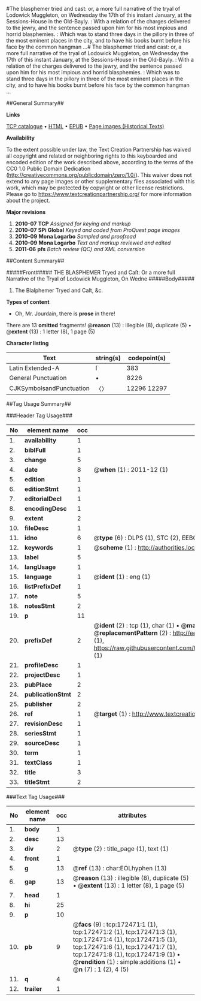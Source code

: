 #The blasphemer tried and cast: or, a more full narrative of the tryal of Lodowick Muggleton, on Wednesday the 17th of this instant January, at the Sessions-House in the Old-Bayly. : With a relation of the charges delivered to the jewry, and the sentence passed upon him for his most impious and horrid blasphemies. : Which was to stand three days in the pillory in three of the most eminent places in the city, and to have his books burnt before his face by the common hangman ...#
The blasphemer tried and cast: or, a more full narrative of the tryal of Lodowick Muggleton, on Wednesday the 17th of this instant January, at the Sessions-House in the Old-Bayly. : With a relation of the charges delivered to the jewry, and the sentence passed upon him for his most impious and horrid blasphemies. : Which was to stand three days in the pillory in three of the most eminent places in the city, and to have his books burnt before his face by the common hangman ...

##General Summary##

**Links**

[TCP catalogue](http://www.ota.ox.ac.uk/tcp/)  • 
[HTML](http://tei.it.ox.ac.uk/tcp/Texts-HTML/free/A76/A76832.html)  • 
[EPUB](http://tei.it.ox.ac.uk/tcp/Texts-EPUB/free/A76/A76832.epub) • 
[Page images (Historical Texts)](https://historicaltexts.jisc.ac.uk/eebo-45789159e)

**Availability**

To the extent possible under law, the Text Creation Partnership has waived all copyright and related or neighboring rights to this keyboarded and encoded edition of the work described above, according to the terms of the CC0 1.0 Public Domain Dedication (http://creativecommons.org/publicdomain/zero/1.0/). This waiver does not extend to any page images or other supplementary files associated with this work, which may be protected by copyright or other license restrictions. Please go to https://www.textcreationpartnership.org/ for more information about the project.

**Major revisions**

1. __2010-07__ __TCP__ *Assigned for keying and markup*
1. __2010-07__ __SPi Global__ *Keyed and coded from ProQuest page images*
1. __2010-09__ __Mona Logarbo__ *Sampled and proofread*
1. __2010-09__ __Mona Logarbo__ *Text and markup reviewed and edited*
1. __2011-06__ __pfs__ *Batch review (QC) and XML conversion*

##Content Summary##

#####Front#####
THE BLASPHEMER Tryed and Caſt: Or a more full Narrative of the Tryal of Lodowick Muggleton, On Wedne
#####Body#####

1. The Blaſphemer Tryed and Caſt, &c.

**Types of content**

  * Oh, Mr. Jourdain, there is **prose** in there!

There are 13 **omitted** fragments! 
 @__reason__ (13) : illegible (8), duplicate (5)  •  @__extent__ (13) : 1 letter (8), 1 page (5)

**Character listing**


|Text|string(s)|codepoint(s)|
|---|---|---|
|Latin Extended-A|ſ|383|
|General Punctuation|•|8226|
|CJKSymbolsandPunctuation|〈〉|12296 12297|

##Tag Usage Summary##

###Header Tag Usage###

|No|element name|occ|attributes|
|---|---|---|---|
|1.|__availability__|1||
|2.|__biblFull__|1||
|3.|__change__|5||
|4.|__date__|8| @__when__ (1) : 2011-12 (1)|
|5.|__edition__|1||
|6.|__editionStmt__|1||
|7.|__editorialDecl__|1||
|8.|__encodingDesc__|1||
|9.|__extent__|2||
|10.|__fileDesc__|1||
|11.|__idno__|6| @__type__ (6) : DLPS (1), STC (2), EEBO-CITATION (1), OCLC (1), VID (1)|
|12.|__keywords__|1| @__scheme__ (1) : http://authorities.loc.gov/ (1)|
|13.|__label__|5||
|14.|__langUsage__|1||
|15.|__language__|1| @__ident__ (1) : eng (1)|
|16.|__listPrefixDef__|1||
|17.|__note__|5||
|18.|__notesStmt__|2||
|19.|__p__|11||
|20.|__prefixDef__|2| @__ident__ (2) : tcp (1), char (1)  •  @__matchPattern__ (2) : ([0-9\-]+):([0-9IVX]+) (1), (.+) (1)  •  @__replacementPattern__ (2) : http://eebo.chadwyck.com/downloadtiff?vid=$1&page=$2 (1), https://raw.githubusercontent.com/textcreationpartnership/Texts/master/tcpchars.xml#$1 (1)|
|21.|__profileDesc__|1||
|22.|__projectDesc__|1||
|23.|__pubPlace__|2||
|24.|__publicationStmt__|2||
|25.|__publisher__|2||
|26.|__ref__|1| @__target__ (1) : http://www.textcreationpartnership.org/docs/. (1)|
|27.|__revisionDesc__|1||
|28.|__seriesStmt__|1||
|29.|__sourceDesc__|1||
|30.|__term__|1||
|31.|__textClass__|1||
|32.|__title__|3||
|33.|__titleStmt__|2||


###Text Tag Usage###

|No|element name|occ|attributes|
|---|---|---|---|
|1.|__body__|1||
|2.|__desc__|13||
|3.|__div__|2| @__type__ (2) : title_page (1), text (1)|
|4.|__front__|1||
|5.|__g__|13| @__ref__ (13) : char:EOLhyphen (13)|
|6.|__gap__|13| @__reason__ (13) : illegible (8), duplicate (5)  •  @__extent__ (13) : 1 letter (8), 1 page (5)|
|7.|__head__|1||
|8.|__hi__|25||
|9.|__p__|10||
|10.|__pb__|9| @__facs__ (9) : tcp:172471:1 (1), tcp:172471:2 (1), tcp:172471:3 (1), tcp:172471:4 (1), tcp:172471:5 (1), tcp:172471:6 (1), tcp:172471:7 (1), tcp:172471:8 (1), tcp:172471:9 (1)  •  @__rendition__ (1) : simple:additions (1)  •  @__n__ (7) : 1 (2), 4 (5)|
|11.|__q__|4||
|12.|__trailer__|1||
